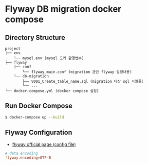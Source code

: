 # Flyway DB migration docker compose

## Directory Structure
```
project
├── env
    └── mysql.env (mysql 도커 환경변수)
├── flyway 
    ├── conf
    	└── flyway_main.conf (migration 관련 flyway 설정내용)
    └── db-migration
    	├── V001_Create_table_name.sql (migration 대상 sql 파일들)
    	└── ...
└── docker-compose.yml (docker compose 설정)
```

## Run Docker Compose

```bash
$ docker-compose up --build
```

## Flyway Configuration

- [flyway official page (config file)](https://flywaydb.org/documentation/configuration/configfile)

```conf
# data encoding
flyway.encoding=UTF-8
```